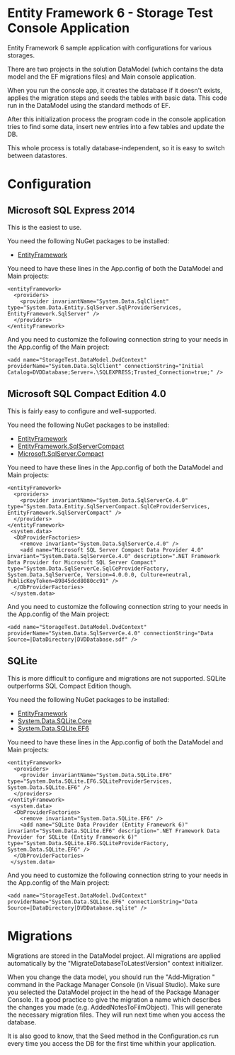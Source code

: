 # Entity Framework 6 - Storage Test Console Application

Entity Framework 6 sample application with configurations for various storages.

There are two projects in the solution DataModel (which contains the data model and the EF migrations files) and Main console application.


When you run the console app, it creates the database if it doesn't exists, applies the migration steps and seeds the tables with basic data.
 This code run in the DataModel using the standard methods of EF.

After this initialization process the program code in the console application tries to find some data, insert new entries into a few tables and update the DB.


This whole process is totally database-independent, so it is easy to switch between datastores.

Configuration
=============

Microsoft SQL Express 2014
--------------------------
This is the easiest to use.

You need the following NuGet packages to be installed:
* [EntityFramework](http://www.nuget.org/packages/EntityFramework/)

You need to have these lines in the App.config of both the DataModel and Main projects:

    <entityFramework>
      <providers>
        <provider invariantName="System.Data.SqlClient" type="System.Data.Entity.SqlServer.SqlProviderServices, EntityFramework.SqlServer" />
      </providers>
    </entityFramework>

And you need to customize the following connection string to your needs in the App.config of the Main project:

    <add name="StorageTest.DataModel.DvdContext" providerName="System.Data.SqlClient" connectionString="Initial Catalog=DVDDatabase;Server=.\SQLEXPRESS;Trusted_Connection=true;" />


Microsoft SQL Compact Edition 4.0
---------------------------------
This is fairly easy to configure and well-supported.

You need the following NuGet packages to be installed:
* [EntityFramework](http://www.nuget.org/packages/EntityFramework/)
* [EntityFramework.SqlServerCompact](http://www.nuget.org/packages/EntityFramework.SqlServerCompact/)
* [Microsoft.SqlServer.Compact](http://www.nuget.org/packages/Microsoft.SqlServer.Compact/)

You need to have these lines in the App.config of both the DataModel and Main projects:

    <entityFramework>
      <providers>
        <provider invariantName="System.Data.SqlServerCe.4.0" type="System.Data.Entity.SqlServerCompact.SqlCeProviderServices, EntityFramework.SqlServerCompact" />
      </providers>
    </entityFramework>
     <system.data>
      <DbProviderFactories>
        <remove invariant="System.Data.SqlServerCe.4.0" />
        <add name="Microsoft SQL Server Compact Data Provider 4.0" invariant="System.Data.SqlServerCe.4.0" description=".NET Framework Data Provider for Microsoft SQL Server Compact" type="System.Data.SqlServerCe.SqlCeProviderFactory, System.Data.SqlServerCe, Version=4.0.0.0, Culture=neutral, PublicKeyToken=89845dcd8080cc91" />
      </DbProviderFactories>
     </system.data>

And you need to customize the following connection string to your needs in the App.config of the Main project:

    <add name="StorageTest.DataModel.DvdContext" providerName="System.Data.SqlServerCe.4.0" connectionString="Data Source=|DataDirectory|DVDDatabase.sdf" />

SQLite
------
This is more difficult to configure and migrations are not supported. SQLite outperforms SQL Compact Edition though.

You need the following NuGet packages to be installed:
* [EntityFramework](http://www.nuget.org/packages/EntityFramework/)
* [System.Data.SQLite.Core](http://www.nuget.org/packages/System.Data.SQLite.Core/)
* [System.Data.SQLite.EF6](http://www.nuget.org/packages/System.Data.SQLite.EF6/)

You need to have these lines in the App.config of both the DataModel and Main projects:

    <entityFramework>
      <providers>
        <provider invariantName="System.Data.SQLite.EF6" type="System.Data.SQLite.EF6.SQLiteProviderServices, System.Data.SQLite.EF6" />
      </providers>
    </entityFramework>
     <system.data>
      <DbProviderFactories>
        <remove invariant="System.Data.SQLite.EF6" />
        <add name="SQLite Data Provider (Entity Framework 6)" invariant="System.Data.SQLite.EF6" description=".NET Framework Data Provider for SQLite (Entity Framework 6)" type="System.Data.SQLite.EF6.SQLiteProviderFactory, System.Data.SQLite.EF6" />
      </DbProviderFactories>
     </system.data>

And you need to customize the following connection string to your needs in the App.config of the Main project:

    <add name="StorageTest.DataModel.DvdContext" providerName="System.Data.SQLite.EF6" connectionString="Data Source=|DataDirectory|DVDDatabase.sqlite" />

Migrations
==========
Migrations are stored in the DataModel project. All migrations are applied automatically by the "MigrateDatabaseToLatestVersion" context initializer.

When you change the data model, you should run the "Add-Migration <migration name>" command in the Package Manager Console (in Visual Studio). Make sure you selected the DataModel project in the head of the Package Manager Console. It a good practice to give the migration a name which describes the changes you made (e.g. AddedNotesToFilmObject). This will generate the necessary migration files. They will run next time when you access the database.

It is also good to know, that the Seed method in the Configuration.cs run every time you access the DB for the first time whithin your application.

